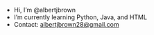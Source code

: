 - Hi, I’m @albertjbrown
- I’m currently learning Python, Java, and HTML
- Contact: albertjbrown28@gmail.com

<!---
albertjbrown/albertjbrown is a ✨ special ✨ repository because its `README.md` (this file) appears on your GitHub profile.
You can click the Preview link to take a look at your changes.
--->
